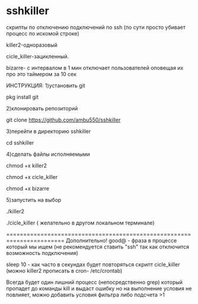 # sshkiller
скрипты по отключению подключений по ssh (по сути просто убивает процесс по искомой строке)

killer2-одноразовый 

cicle_killer-зацикленный.

bizarre- c интервалом в 1 мин отключает пользователей оповещая их про это таймером за 10 сек 

ИНСТРУКЦИЯ:
1)установить git

pkg install git

2)клонировать репозиторий 

git clone https://github.com/ambu550/sshkiller

3)перейти в директорию sshkiller

cd sshkiller

4)сделать файлы исполняемыми

chmod +x killer2

chmod +x cicle_killer 

chmod +x bizarre

5)запустить на выбор

./killer2

./cicle_killer ( желательно в другом локальном терминале)

=======================================================================
Дополнительно!
good@ - фраза в процессе который мы ищем (не рекомендуется ставить "ssh" так как отключится возможность подключения)

sleep 10 - как часто в секундах будет повторяться скрипт cicle_killer (можно killer2 прописать в cron- /etc/crontab)

Всегда будет один лишний процесс (непосредственно grep) который пропадет до команды kill и выдаст ошибку но на выполнение условия не повлияет, можно добавить условия фильтра либо подсчета >1
